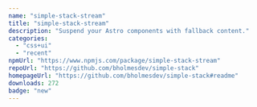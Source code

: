 ```yaml
---
name: "simple-stack-stream"
title: "simple-stack-stream"
description: "Suspend your Astro components with fallback content."
categories:
  - "css+ui"
  - "recent"
npmUrl: "https://www.npmjs.com/package/simple-stack-stream"
repoUrl: "https://github.com/bholmesdev/simple-stack"
homepageUrl: "https://github.com/bholmesdev/simple-stack#readme"
downloads: 272
badge: "new"
---
```

